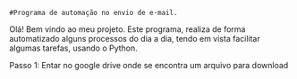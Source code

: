 	#Programa de automação no envio de e-mail.

Olá! Bem vindo ao meu projeto.
Este programa, realiza de forma automatizado alguns
processos do dia a dia, tendo em vista facilitar 
algumas tarefas, usando o Python.

Passo 1: Entar no google drive onde se encontra um arquivo para download